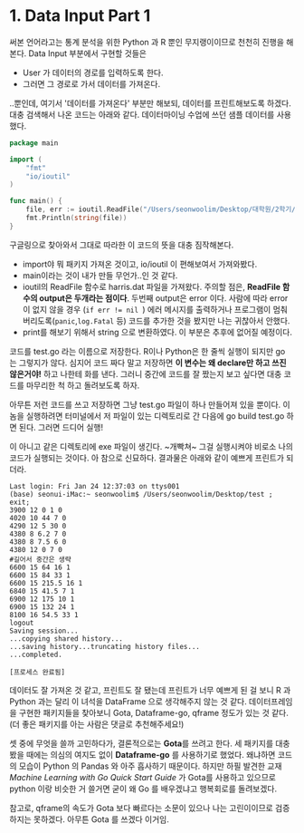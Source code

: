 # 1. Data Input Part 1


써본 언어라고는 통계 분석을 위한 Python 과 R 뿐인 무지랭이이므로 천천히 진행을 해본다. Data Input 부분에서 구현할 것들은

* User 가 데이터의 경로를 입력하도록 한다.
* 그러면 그 경로로 가서 데이터를 가져온다.

..뿐인데, 여기서 '데이터를 가져온다' 부분만 해보되, 데이터를 프린트해보도록 하겠다. 대충 검색해서 나온 코드는 아래와 같다. 데이터마이닝 수업에 쓰던 샘플 데이터를 사용했다. 


``` go
package main

import (
	"fmt"
	"io/ioutil"
)

func main() {
	file, err := ioutil.ReadFile("/Users/seonwoolim/Desktop/대학원/2학기/데마/data/harris.dat")
	fmt.Println(string(file))
}
```

구글링으로 찾아와서 그대로 따라한 이 코드의 뜻을 대충 짐작해본다. 
* import야 뭐 패키지 가져온 것이고, io/ioutil 이 편해보여서 가져와봤다.
* main이라는 것이 내가 만들 무언가..인 것 같다. 
* ioutil의 ReadFile 함수로 harris.dat 파일을 가져왔다. 주의할 점은, **ReadFile 함수의 output은 두개라는 점이다**. 두번째 output은 error 이다. 사람에 따라 error 이 없지 않을 경우 (`if err != nil `) 에러 메시지를 출력하거나 프로그램이 멈춰버리도록(`panic`,`log.Fatal` 등) 코드를 추가한 것을 봤지만 나는 귀찮아서 안했다. 
* print를 해보기 위해서 string 으로 변환하였다. 이 부분은 추후에 없어질 예정이다. 

코드를 test.go 라는 이름으로 저장한다. R이나 Python은 한 줄씩 실행이 되지만 go 는 그렇지가 않다. 
심지어 코드 짜다 말고 저장하면 **이 변수는 왜 declare만 하고 쓰진 않은거야!** 하고 나한테 화를 낸다. 
그러니 중간에 코드를 잘 짰는지 보고 싶다면 대충 코드를 마무리한 척 하고 돌려보도록 하자. 

아무튼 저런 코드를 쓰고 저장하면 그냥 test.go 파일이 하나 만들어져 있을 뿐이다.
이 놈을 실행하려면 터미널에서 저 파일이 있는 디렉토리로 간 다음에 go build test.go 하면 된다.
그러면 드디어 실행! 

이 아니고 같은 디렉토리에 exe 파일이 생긴다. ~개빡쳐~ 그걸 실행시켜야 비로소 나의 코드가 실행되는 것이다. 아 참으로 신묘하다. 
결과물은 아래와 같이 예쁘게 프린트가 되더라.


``` 
Last login: Fri Jan 24 12:37:03 on ttys001
(base) seonui-iMac:~ seonwoolim$ /Users/seonwoolim/Desktop/test ; exit;
3900 12 0 1 0
4020 10 44 7 0
4290 12 5 30 0
4380 8 6.2 7 0
4380 8 7.5 6 0
4380 12 0 7 0
#길어서 중간은 생략
6600 15 64 16 1
6600 15 84 33 1
6600 15 215.5 16 1
6840 15 41.5 7 1
6900 12 175 10 1
6900 15 132 24 1
8100 16 54.5 33 1
logout
Saving session...
...copying shared history...
...saving history...truncating history files...
...completed.

[프로세스 완료됨]

```

데이터도 잘 가져온 것 같고, 프린트도 잘 됐는데 프린트가 너무 예쁘게 된 걸 보니 R 과 Python 과는 달리 이 녀석을 DataFrame 으로 생각해주지 않는 것 같다. 데이터프레임을 구현한 패키지들을 찾아보니 Gota, Dataframe-go, qframe 정도가 있는 것 같다. (더 좋은 패키지를 아는 사람은 댓글로 추천해주세요!) 

셋 중에 무엇을 쓸까 고민하다가, 결론적으로는 **Gota**를 쓰려고 한다. 세 패키지를 대충 봤을 때에는 의심의 여지도 없이 **Dataframe-go** 를 사용하기로 했었다. 왜냐하면 코드의 모습이 Python 의 Pandas 와 아주 흡사하기 때문이다. 하지만 하필 발견한 교재 *Machine Learning with Go Quick Start Guide* 가 Gota를 사용하고 있으므로 python 이랑 비슷한 거 쓸거면 굳이 왜 Go 를 배우겠냐고 행복회로를 돌려보겠다.

참고로, qframe의 속도가 Gota 보다 빠르다는 소문이 있으나 나는 고린이이므로 검증하지는 못하겠다. 아무튼 Gota 를 쓰겠다 이거임.


